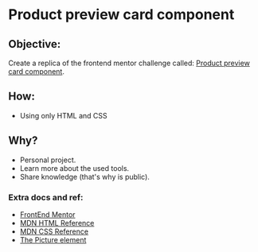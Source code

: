 # Product preview card component

## Objective:
Create a replica of the frontend mentor challenge called: [Product preview card component](https://www.frontendmentor.io/challenges/product-preview-card-component-GO7UmttRfa).

## How:
- Using only HTML and CSS
## Why?
- Personal project.
- Learn more about the used tools.
- Share knowledge (that's why is public).

### Extra docs and ref:
- [FrontEnd Mentor](https://www.frontendmentor.io/)
- [MDN HTML Reference](https://developer.mozilla.org/en-US/docs/Web/HTML)
- [MDN CSS Reference](https://developer.mozilla.org/en-US/docs/Web/CSS)
- [The Picture element](https://developer.mozilla.org/en-US/docs/Web/HTML/Element/picture)